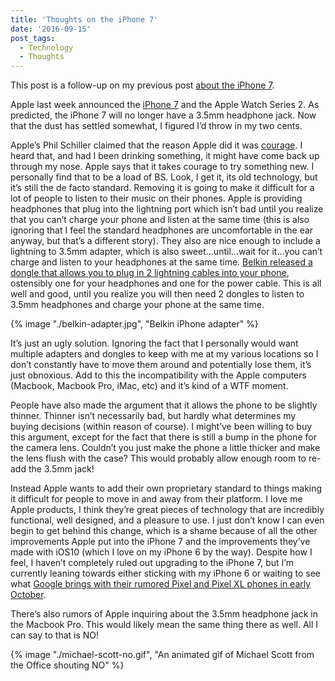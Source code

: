 ```yaml
---
title: 'Thoughts on the iPhone 7'
date: '2016-09-15'
post_tags:
  - Technology
  - Thoughts
---
```


This post is a follow-up on my previous post <a href="http://kpwags.com/technology/2016/08/23/about-the-iphone-7.html">about the iPhone 7</a>.
<!-- excerpt -->

Apple last week announced the <a href="https://www.apple.com/iphone-7/" target="_blank" rel="noopener noreferrer">iPhone 7</a> and the Apple Watch Series 2. As predicted, the iPhone 7 will no longer have a 3.5mm headphone jack. Now that the dust has settled somewhat, I figured I’d throw in my two cents.

Apple’s Phil Schiller claimed that the reason Apple did it was <a href="http://www.theverge.com/2016/9/7/12838024/apple-iphone-7-plus-headphone-jack-removal-courage" target="_blank" rel="noopener noreferrer">courage</a>. I heard that, and had I been drinking something, it might have come back up through my nose. Apple says that it takes courage to try something new. I personally find that to be a load of BS. Look, I get it, its old technology, but it’s still the de facto standard. Removing it is going to make it difficult for a lot of people to listen to their music on their phones. Apple is providing headphones that plug into the lightning port which isn’t bad until you realize that you can’t charge your phone and listen at the same time (this is also ignoring that I feel the standard headphones are uncomfortable in the ear anyway, but that’s a different story). They also are nice enough to include a lightning to 3.5mm adapter, which is also sweet...until...wait for it...you can’t charge and listen to your headphones at the same time. <a href="http://arstechnica.com/gaming/2016/09/the-iphone-7s-first-headphone-and-charge-dongle-isnt-coming-from-apple/" target="_blank" rel="noopener noreferrer">Belkin released a dongle that allows you to plug in 2 lightning cables into your phone</a>, ostensibly one for your headphones and one for the power cable. This is all well and good, until you realize you will then need 2 dongles to listen to 3.5mm headphones and charge your phone at the same time.

{% image "./belkin-adapter.jpg", "Belkin iPhone adapter" %}

It’s just an ugly solution. Ignoring the fact that I personally would want multiple adapters and dongles to keep with me at my various locations so I don’t constantly have to move them around and potentially lose them, it’s just obnoxious. Add to this the incompatibility with the Apple computers (Macbook, Macbook Pro, iMac, etc) and it’s kind of a WTF moment.

People have also made the argument that it allows the phone to be slightly thinner. Thinner isn’t necessarily bad, but hardly what determines my buying decisions (within reason of course). I might’ve been willing to buy this argument, except for the fact that there is still a bump in the phone for the camera lens. Couldn’t you just make the phone a little thicker and make the lens flush with the case? This would probably allow enough room to re-add the 3.5mm jack!

Instead Apple wants to add their own proprietary standard to things making it difficult for people to move in and away from their platform. I love me Apple products, I think they’re great pieces of technology that are incredibly functional, well designed, and a pleasure to use. I just don’t know I can even begin to get behind this change, which is a shame because of all the other improvements Apple put into the iPhone 7 and the improvements they’ve made with iOS10 (which I love on my iPhone 6 by the way). Despite how I feel, I haven’t completely ruled out upgrading to the iPhone 7, but I’m currently leaning towards either sticking with my iPhone 6 or waiting to see what <a href="http://www.androidpolice.com/2016/09/01/google-will-announce-pixel-phones-4k-chromecast-google-home-daydream-vr-viewer-on-october-4th/" target="_blank" rel="noopener noreferrer">Google brings with their rumored Pixel and Pixel XL phones in early October</a>.

There’s also rumors of Apple inquiring about the 3.5mm headphone jack in the Macbook Pro. This would likely mean the same thing there as well. All I can say to that is NO!

{% image "./michael-scott-no.gif", "An animated gif of Michael Scott from the Office shouting NO" %}